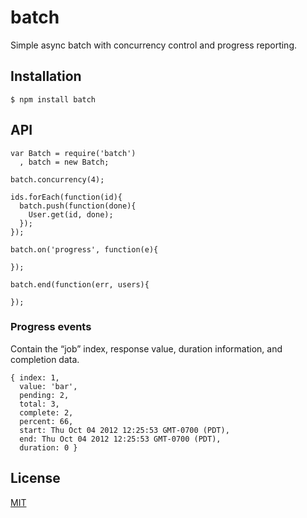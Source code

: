 batch
=====

Simple async batch with concurrency control and progress reporting.

Installation
------------

    $ npm install batch

API
---

    var Batch = require('batch')
      , batch = new Batch;

    batch.concurrency(4);

    ids.forEach(function(id){
      batch.push(function(done){
        User.get(id, done);
      });
    });

    batch.on('progress', function(e){

    });

    batch.end(function(err, users){

    });

### Progress events

Contain the “job” index, response value, duration information, and completion data.

    { index: 1,
      value: 'bar',
      pending: 2,
      total: 3,
      complete: 2,
      percent: 66,
      start: Thu Oct 04 2012 12:25:53 GMT-0700 (PDT),
      end: Thu Oct 04 2012 12:25:53 GMT-0700 (PDT),
      duration: 0 }

License
-------

[MIT](LICENSE)

